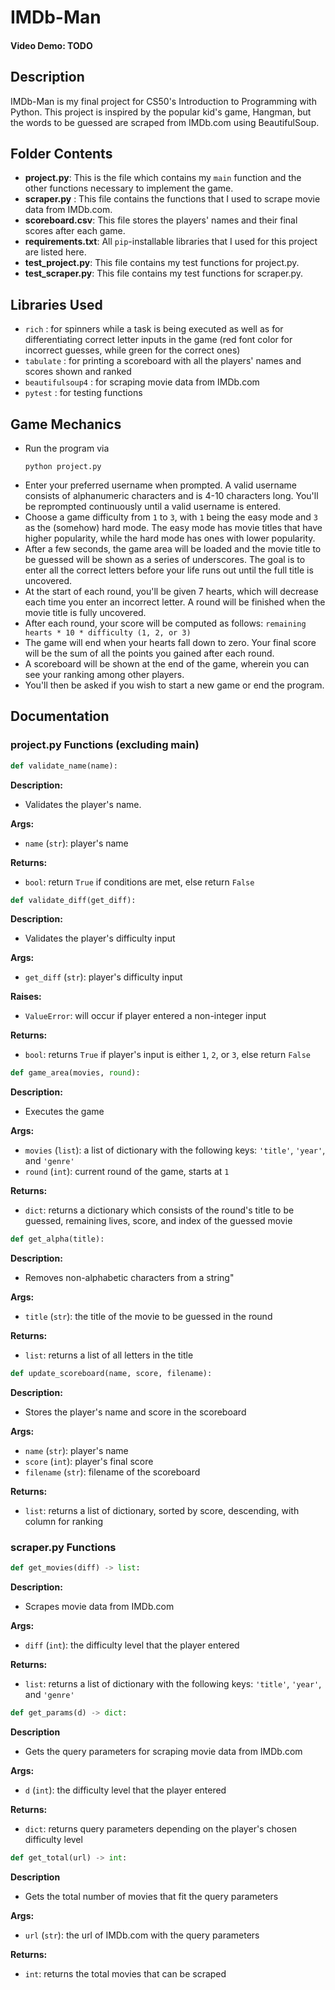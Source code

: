 # IMDb-Man
#### Video Demo: TODO
## Description
IMDb-Man is my final project for CS50's Introduction to Programming with Python. This project is inspired by the popular kid's game, Hangman, but the words to be guessed are scraped from IMDb.com using BeautifulSoup.

## Folder Contents
- **project.py**: This is the file which contains my ```main``` function and the other functions necessary to implement the game.
- **scraper.py** : This file contains the functions that I used to scrape movie data from IMDb.com.
- **scoreboard.csv**: This file stores the players' names and their final scores after each game.
- **requirements.txt**: All ```pip```-installable libraries that I used for this project are listed here.
- **test_project.py**: This file contains my test functions for project.py.
- **test_scraper.py**: This file contains my test functions for scraper.py.

## Libraries Used
- ```rich``` : for spinners while a task is being executed as well as for differentiating correct letter inputs in the game (red font color for incorrect guesses, while green for the correct ones)
- ```tabulate``` : for printing a scoreboard with all the players' names and scores shown and ranked
- ```beautifulsoup4``` : for scraping movie data from IMDb.com
- ```pytest``` : for testing functions

## Game Mechanics
- Run the program via
    ```
    python project.py
    ```
- Enter your preferred username when prompted. A valid username consists of alphanumeric characters and is 4-10 characters long. You'll be reprompted continuously until a valid username is entered.
- Choose a game difficulty from ```1``` to ```3```, with ```1``` being the easy mode and ```3``` as the (somehow) hard mode. The easy mode has movie titles that have higher popularity, while the hard mode has ones with lower popularity.
- After a few seconds, the game area will be loaded and the movie title to be guessed will be shown as a series of underscores. The goal is to enter all the correct letters before your life runs out until the full title is uncovered.
- At the start of each round, you'll be given 7 hearts, which will decrease each time you enter an incorrect letter. A round will be finished when the movie title is fully uncovered.
- After each round, your score will be computed as follows: ```remaining hearts * 10 * difficulty (1, 2, or 3)```
- The game will end when your hearts fall down to zero. Your final score will be the sum of all the points you gained after each round.
- A scoreboard will be shown at the end of the game, wherein you can see your ranking among other players.
- You'll then be asked if you wish to start a new game or end the program.

## Documentation
### project.py Functions (excluding main)
```python
def validate_name(name):
```
**Description:**
- Validates the player's name.

**Args:**
- ```name``` (```str```): player's name

**Returns:**
- ```bool```: return ```True``` if conditions are met, else return ```False```
```python
def validate_diff(get_diff):
```
**Description:**
- Validates the player's difficulty input

**Args:**
- ```get_diff``` (```str```): player's difficulty input

**Raises:**
- ```ValueError```: will occur if player entered a non-integer input

**Returns:**
- ```bool```: returns ```True``` if player's input is either ```1```, ```2```, or ```3```, else return ```False```
```python
def game_area(movies, round):
```
**Description:**
- Executes the game

**Args:**
- ```movies``` (```list```): a list of dictionary with the following keys: ```'title'```, ```'year'```, and ```'genre'```
- ```round``` (```int```): current round of the game, starts at ```1```

**Returns:**
- ```dict```: returns a dictionary which consists of the round's title to be guessed, remaining lives, score, and index of the guessed movie
```python
def get_alpha(title):
```
**Description:**
- Removes non-alphabetic characters from a string"

**Args:**
- ```title``` (```str```): the title of the movie to be guessed in the round

**Returns:**
- ```list```: returns a list of all letters in the title
```python
def update_scoreboard(name, score, filename):
```
**Description:**
- Stores the player's name and score in the scoreboard

**Args:**
- ```name``` (```str```): player's name
- ```score``` (```int```): player's final score
- ```filename``` (```str```): filename of the scoreboard

**Returns:**
- ```list```: returns a list of dictionary, sorted by score, descending, with column for ranking

### scraper.py Functions
```python
def get_movies(diff) -> list:
```
**Description:**
- Scrapes movie data from IMDb.com

**Args:**
- ```diff``` (```int```): the difficulty level that the player entered

**Returns:**
- ```list```: returns a list of dictionary with the following keys: ```'title'```, ```'year'```, and ```'genre'```

```python
def get_params(d) -> dict:
```
**Description**
- Gets the query parameters for scraping movie data from IMDb.com

**Args:**
- ```d``` (```int```): the difficulty level that the player entered

**Returns:**
- ```dict```: returns query parameters depending on the player's chosen difficulty level

```python
def get_total(url) -> int:
```
**Description**
- Gets the total number of movies that fit the query parameters

**Args:**
- ```url``` (```str```): the url of IMDb.com with the query parameters

**Returns:**
- ```int```: returns the total movies that can be scraped

